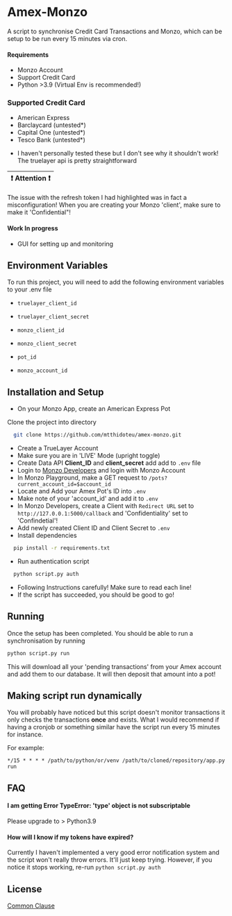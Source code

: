
# Amex-Monzo

A script to synchronise Credit Card Transactions and Monzo, which can be setup to be run every 15 minutes via cron.
#### Requirements
- Monzo Account
- Support Credit Card 
- Python >3.9 (Virtual Env is recommended!)

### Supported Credit Card
- American Express
- Barclaycard (untested*)
- Capital One (untested*)
- Tesco Bank (untested*)

* I haven't personally tested these but I don't see why it shouldn't work! The truelayer api is pretty straightforward


| :exclamation:  Attention :exclamation:  |
|-----------------------------------------|
The issue with the refresh token I had highlighted was in fact a misconfiguration! When you are creating your Monzo 'client', make sure to make it 'Confidential"!

#### Work In progress
- GUI for setting up and monitoring


## Environment Variables

To run this project, you will need to add the following environment variables to your .env file

- `truelayer_client_id`

- `truelayer_client_secret`

- `monzo_client_id`

- `monzo_client_secret`

- `pot_id`

- `monzo_account_id`


## Installation and Setup

- On your Monzo App, create an American Express Pot

Clone the project into directory

```bash
  git clone https://github.com/mtthidoteu/amex-monzo.git
```

- Create a TrueLayer Account
- Make sure you are in 'LIVE' Mode (upright toggle)
- Create Data API **Client_ID** and **client_secret** add add to `.env` file
- Login to [Monzo Developers](https://developers.monzo.com) and login with Monzo Account
- In Monzo Playground, make a GET request to `/pots?current_account_id=$account_id`
- Locate and Add your Amex Pot's ID into `.env`
- Make note of your 'account_id' and add it to `.env`
- In Monzo Developers, create a Client with `Redirect URL` set to `http://127.0.0.1:5000/callback` and 'Confidentiality' set to 'Confindetial'!
- Add newly created Client ID and Client Secret to `.env`
- Install dependencies

```bash
  pip install -r requirements.txt
```
-  Run authentication script
```bash
  python script.py auth
```
- Following Instructions carefully! Make sure to read each line!
- If the script has succeeded, you should be good to go!

## Running
Once the setup has been completed. You should be able to run a synchronisation by running

```bash
python script.py run
```
This will download all your 'pending transactions' from your Amex account and add them to our database. It will then deposit that amount into a pot!

## Making script run dynamically

You will probably have noticed but this script doesn't monitor transactions it only checks the transactions **once** and exists. What I would recommend if having a cronjob or something similar have the script run every 15 minutes for instance.

For example:

```cron
*/15 * * * * /path/to/python/or/venv /path/to/cloned/repository/app.py run
```


## FAQ

#### I am getting Error TypeError: 'type' object is not subscriptable

Please upgrade to > Python3.9

#### How will I know if my tokens have expired?

Currently I haven't implemented a very good error notification system and the script won't really throw errors. It'll just keep trying. However, if you notice it stops working, re-run `python script.py auth`

## License
[Common Clause](https://commonsclause.com)
